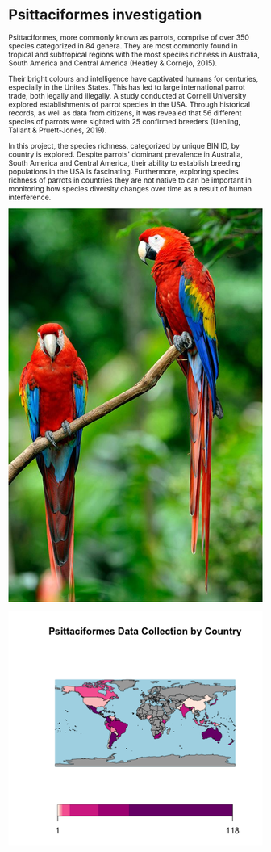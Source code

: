 # Psittaciformes investigation

Psittaciformes, more commonly known as parrots, comprise of over 350 species categorized in 84 genera. They are most commonly found in tropical and subtropical regions with the most species richness in Australia, South America and Central America (Heatley & Cornejo, 2015). 

Their bright colours and intelligence have captivated humans for centuries, especially in the Unites States. This has led to large international parrot trade, both legally and illegally. A study conducted at Cornell University explored establishments of parrot species in the USA. Through historical records, as well as data from citizens, it was revealed that 56 different species of parrots were sighted with 25 confirmed breeders (Uehling, Tallant & Pruett-Jones, 2019). 

In this project, the species richness, categorized by unique BIN ID, by country is explored. Despite parrots' dominant prevalence in Australia, South America and Central America, their ability to establish breeding populations in the USA is fascinating. Furthermore, exploring species richness of parrots in countries they are not native to can be important in monitoring how species diversity changes over time as a result of human interference.


![picture of parrots](parrotfig.jpeg)

![map plot](map_plot2.png)
